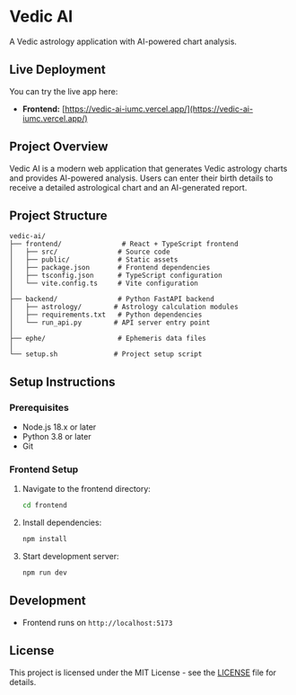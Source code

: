 # Vedic AI

A Vedic astrology application with AI-powered chart analysis.

## Live Deployment

You can try the live app here:

- **Frontend:** [https://vedic-ai-iumc.vercel.app/](https://vedic-ai-iumc.vercel.app/)

## Project Overview

Vedic AI is a modern web application that generates Vedic astrology charts and provides AI-powered analysis. Users can enter their birth details to receive a detailed astrological chart and an AI-generated report.

## Project Structure

```
vedic-ai/
├── frontend/               # React + TypeScript frontend
│   ├── src/               # Source code
│   ├── public/            # Static assets
│   ├── package.json       # Frontend dependencies
│   ├── tsconfig.json      # TypeScript configuration
│   └── vite.config.ts     # Vite configuration
│
├── backend/               # Python FastAPI backend
│   ├── astrology/        # Astrology calculation modules
│   ├── requirements.txt   # Python dependencies
│   └── run_api.py        # API server entry point
│
├── ephe/                  # Ephemeris data files
│
└── setup.sh              # Project setup script
```

## Setup Instructions

### Prerequisites
- Node.js 18.x or later
- Python 3.8 or later
- Git

### Frontend Setup
1. Navigate to the frontend directory:
   ```bash
   cd frontend
   ```

2. Install dependencies:
   ```bash
   npm install
   ```

3. Start development server:
   ```bash
   npm run dev
   ```

## Development

- Frontend runs on `http://localhost:5173`

## License

This project is licensed under the MIT License - see the [LICENSE](LICENSE) file for details.